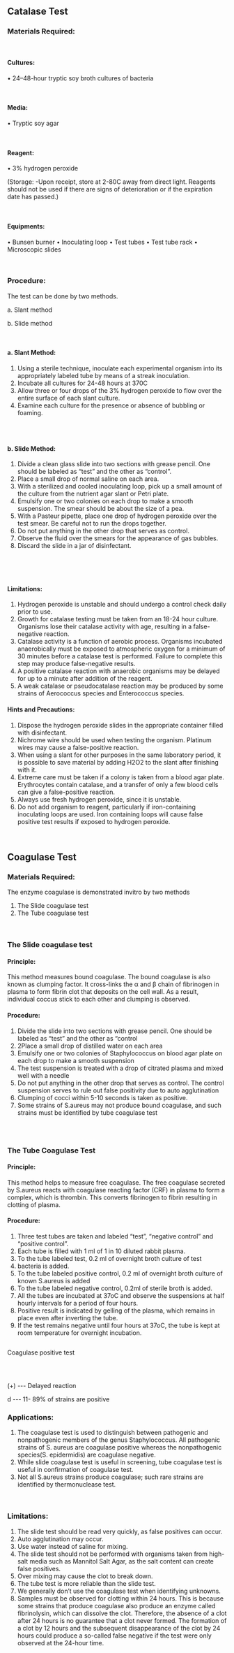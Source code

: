 ## Catalase Test

### Materials Required:

&nbsp;

#### Cultures:

• 24–48-hour tryptic soy broth cultures of bacteria

&nbsp;
 
#### Media: 
• Tryptic soy agar

&nbsp;
 
#### Reagent:
• 3% hydrogen peroxide

(Storage: -Upon receipt, store at 2-80C away from direct light. Reagents should not be used if there are signs of deterioration or if the expiration date has passed.)

&nbsp;
 
#### Equipments:
• Bunsen burner
• Inoculating loop
• Test tubes
• Test tube rack
• Microscopic slides

&nbsp;
 
### Procedure:
The test can be done by two methods.

a. Slant method

b. Slide method

&nbsp;
 
#### a. Slant Method:
 
1. Using a sterile technique, inoculate each experimental organism into its appropriately labeled tube by means of a streak inoculation.
2. Incubate all cultures for 24-48 hours at 370C
3. Allow three or four drops of the 3% hydrogen peroxide to flow over the entire surface of each slant culture.
4. Examine each culture for the presence or absence of bubbling or foaming.

<img src="images/1.jpg" title="" />

&nbsp;

 
#### b. Slide Method:
1. Divide a clean glass slide into two sections with grease pencil. One should be labeled as “test” and the other as “control”.
2. Place a small drop of normal saline on each area.
3. With a sterilized and cooled inoculating loop, pick up a small amount of the culture from the nutrient agar slant or Petri plate.
4.	Emulsify one or two colonies on each drop to make a smooth suspension. The smear should be about the size of a pea.
5.	With a Pasteur pipette, place one drop of hydrogen peroxide over the test smear. Be careful not to run the drops together.
6.	Do not put anything in the other drop that serves as control.
7.	Observe the fluid over the smears for the appearance of gas bubbles.
8.	Discard the slide in a jar of disinfectant.



<img src="images/2.jpg" title="" />

<img src="images/3.png" title="" />

&nbsp;

#### Limitations:
 
1.	Hydrogen peroxide is unstable and should undergo a control check daily prior to use.
2.	Growth for catalase testing must be taken from an 18-24 hour culture. Organisms lose their catalase activity with age, resulting in a false-negative reaction.
3.	Catalase activity is a function of aerobic process. Organisms incubated anaerobically must be exposed to atmospheric oxygen for a minimum of 30 minutes before a catalase test is performed. Failure to complete this step may produce false-negative results.
4.	A positive catalase reaction with anaerobic organisms may be delayed for up to a minute after addition of the reagent.
5.	A weak catalase or pseudocatalase reaction may be produced by some strains of Aerococcus species and Enterococcus species.
 
#### Hints and Precautions:
 
1.	Dispose the hydrogen peroxide slides in the appropriate container filled with disinfectant. 
2.	Nichrome wire should be used when testing the organism. Platinum wires may cause a false-positive reaction.
3.	When using a slant for other purposes in the same laboratory period, it is possible to save material by adding H2O2 to the slant after finishing with it. 
4.	Extreme care must be taken if a colony is taken from a blood agar plate. Erythrocytes contain catalase, and a transfer of only a few blood cells can give a false-positive reaction.
5.	Always use fresh hydrogen peroxide, since it is unstable.
6.	Do not add organism to reagent, particularly if iron-containing inoculating loops are used. Iron containing loops will cause false positive test results if exposed to hydrogen peroxide.


&nbsp;


## Coagulase Test

### Materials Required:

The enzyme coagulase is demonstrated invitro by two methods
1. The Slide coagulase test
2. The Tube coagulase test

&nbsp;

### The Slide coagulase test
 
#### Principle:
 
This method measures bound coagulase. The bound coagulase is also known as clumping factor. It cross-links the α and β chain of fibrinogen in plasma to form fibrin clot that deposits on the cell wall. As a result, individual coccus stick to each other and clumping is observed.
 
#### Procedure:
 
1.	Divide the slide into two sections with grease pencil. One should be labeled as “test” and the other as “control
2.	2Place a small drop of distilled water on each area
3.	Emulsify one or two colonies of Staphylococcus on blood agar plate on each drop to make a smooth suspension
4.	The test suspension is treated with a drop of citrated plasma and mixed well with a needle
5.	Do not put anything in the other drop that serves as control. The control suspension serves to rule out false positivity due to auto agglutination
6.	Clumping of cocci within 5-10 seconds is taken as positive. 
7.	Some strains of S.aureus may not produce bound coagulase, and such strains must be identified by tube coagulase test


<img src="images/4.jpg" title="" />

&nbsp;

### The Tube Coagulase Test
 
#### Principle:
 
This method helps to measure free coagulase. The free coagulase secreted by S.aureus reacts with coagulase reacting factor (CRF) in plasma to form a complex, which is thrombin. This converts fibrinogen to fibrin resulting in clotting of plasma.
 
#### Procedure:
 
1.	Three test tubes are taken and labeled “test”, “negative control” and “positive control”.
2.	Each tube is filled with 1 ml of 1 in 10 diluted rabbit plasma.
3.	To the tube labeled test, 0.2 ml of overnight broth culture of test
4.	bacteria is added.
5.	To the tube labeled positive control, 0.2 ml of overnight broth culture of known S.aureus is added
6.	To the tube labeled negative control, 0.2ml of sterile broth is added.
7.	All the tubes are incubated at 37oC and observe the suspensions at half hourly intervals for a period of four hours.
8.	Positive result is indicated by gelling of the plasma, which remains in place even after inverting the tube.
9.	If the test remains negative until four hours at 37oC, the tube is kept at room temperature for overnight incubation.


<img src="images/5.jpg" title="" />


Coagulase positive test

&nbsp;

<img src="images/6.jpg" title="" />

(+) ---    Delayed reaction

 d   ---    11- 89% of strains are positive
&nbsp;

### Applications:
 
1.	The coagulase test is used to distinguish between pathogenic and nonpathogenic members of the genus Staphylococcus. All pathogenic strains of S. aureus are coagulase positive whereas the nonpathogenic species(S. epidermidis) are coagulase negative.
2.	While slide coagulase test is useful in screening, tube coagulase test is useful in confirmation of coagulase test.
3.	Not all S.aureus strains produce coagulase; such rare strains are identified by thermonuclease test.

&nbsp;

### Limitations:
 
1.	The slide test should be read very quickly, as false positives can occur.
2.	Auto agglutination may occur.
3.	Use water instead of saline for mixing.
4.	The slide test should not be performed with organisms taken from high-salt media such as Mannitol Salt Agar, as the salt content can create false positives.
5.	Over mixing may cause the clot to break down.
6.	The tube test is more reliable than the slide test.
7.	We generally don’t use the coagulase test when identifying unknowns.
8.	Samples must be observed for clotting within 24 hours. This is because some strains that produce coagulase also produce an enzyme called fibrinolysin, which can dissolve the clot. Therefore, the absence of a clot after 24 hours is no guarantee that a clot never formed. The formation of a clot by 12 hours and the subsequent disappearance of the clot by 24 hours could produce a so-called false negative if the test were only observed at the 24-hour time.

